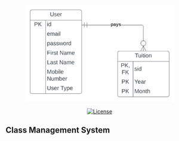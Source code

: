 <p style="text-align: center">
    <a href="https://laravel.com" target="_blank">
        <img src="database_schema.svg" width="400" alt="Database Schema">
    </a>
</p>

<p style="text-align: center">
    <a href="https://packagist.org/packages/laravel/framework">
        <img src="https://img.shields.io/packagist/l/laravel/framework" alt="License">
    </a>

</p>

## Class Management System

